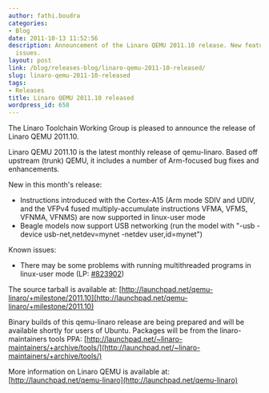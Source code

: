 ```yaml
---
author: fathi.boudra
categories:
- Blog
date: 2011-10-13 11:52:56
description: Announcement of the Linaro QEMU 2011.10 release. New features and known
  issues.
layout: post
link: /blog/releases-blog/linaro-qemu-2011-10-released/
slug: linaro-qemu-2011-10-released
tags:
- Releases
title: Linaro QEMU 2011.10 released
wordpress_id: 658
---
```


The Linaro Toolchain Working Group is pleased to announce the release of Linaro QEMU 2011.10.

Linaro QEMU 2011.10 is the latest monthly release of qemu-linaro. Based off upstream (trunk) QEMU, it includes a number of Arm-focused bug fixes and enhancements.

New in this month's release:
* Instructions introduced with the Cortex-A15 (Arm mode SDIV and UDIV, and the VFPv4 fused multiply-accumulate instructions VFMA, VFMS, VFNMA, VFNMS) are now supported in linux-user mode
* Beagle models now support USB networking (run the model with "-usb -device usb-net,netdev=mynet -netdev user,id=mynet")

Known issues:
* There may be some problems with running multithreaded programs in linux-user mode (LP: [#823902]())

The source tarball is available at:
[http://launchpad.net/qemu-linaro/+milestone/2011.10](http://launchpad.net/qemu-linaro/+milestone/2011.10)

Binary builds of this qemu-linaro release are being prepared and will be available shortly for users of Ubuntu. Packages will be from the linaro-maintainers tools PPA:
[http://launchpad.net/~linaro-maintainers/+archive/tools/](http://launchpad.net/~linaro-maintainers/+archive/tools/)

More information on Linaro QEMU is available at:
[http://launchpad.net/qemu-linaro](http://launchpad.net/qemu-linaro)
